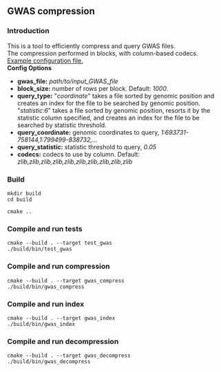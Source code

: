 ## GWAS compression

### Introduction
This is a tool to efficiently compress and query GWAS files.<br>
The compression performed in blocks, with column-based codecs.<br>
[Example configuration file.](https://github.com/kristen-schneider/gwas-cpp/blob/main/config.yml)<br>
**Config Options**
- **gwas_file:** _path/to/input_GWAS_file_
- **block_size:** number of rows per block. Default: _1000_.
- **query_type:** "_coordinate_" takes a file sorted by genomic position and creates an index for the file to be searched by genomic position.
"_statistic:6_" takes a file sorted by genomic position, resorts it by the statistic column specified, and creates an index for the file to be searched by statistic threshold.
- **query_coordinate:** genomic coordinates to query, _1:693731-758144,1:799499-838732,..._
- **query_statistic:** statistic threshold to query, _0.05_
- **codecs:** codecs to use by column. Default: _zlib,zlib,zlib,zlib,zlib,zlib,zlib,zlib,zlib,zlib_

### Build
```angular2html
mkdir build
cd build

cmake ..
```

### Compile and run tests
```angular2html
cmake --build . --target test_gwas
./build/bin/test_gwas
```

### Compile and run compression
```angular2html
cmake --build . --target gwas_compress
./build/bin/gwas_compress
```

### Compile and run index
```angular2html
cmake --build . --target gwas_index
./build/bin/gwas_index
```

### Compile and run decompression
```angular2html
cmake --build . --target gwas_decompress
./build/bin/gwas_decompress
```


